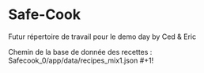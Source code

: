# Safe-Cook

Futur répertoire de travail pour le demo day by Ced &amp; Eric

Chemin de la base de donnée des recettes : Safecook_0/app/data/recipes_mix1.json  #+1!
